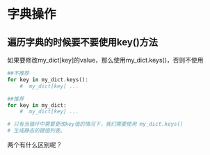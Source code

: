 # 字典操作

## 遍历字典的时候要不要使用key()方法

如果要修改my_dict[key]的value，那么使用my_dict.keys()，否则不使用

~~~python
##不推荐
for key in my_dict.keys():
    #  my_dict[key] ...  

##推荐
for key in my_dict:
    #  my_dict[key] ...

# 只有当循环中需要更改key值的情况下，我们需要使用 my_dict.keys()
# 生成静态的键值列表。
~~~

两个有什么区别呢？
